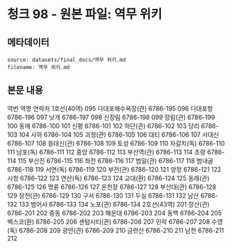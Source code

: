 # 청크 98 - 원본 파일: 역무 위키

## 메타데이터

```
source: datasets/final_docs/역무 위키.md
filename: 역무 위키.md
```

## 본문 내용

역번 역명 연락처 1호선(40역) 095 다대포해수욕장(관) 6786-195 096 다대포항 6786-196 097 낫개 6786-197 098 신장림 6786-198 099 장림(관) 6786-199 100 동매 6786-100 101 신평 6786-101 102 하단(관) 6786-102 103 당리 6786-103 104 사하 6786-104 105 괴정(관) 6786-105 106 대티 6786-106 107 서대신 6786-107 108 동대신(관) 6786-108 109 토성 6786-109 110 자갈치(독) 6786-110 111 남포(독) 6786-111 112 중앙 6786-112 113 부산역(관) 6786-113 114 초량 6786-114 115 부산진 6786-115 116 좌천 6786-116 117 범일(관) 6786-117 118 범내골 6786-118 119 서면(독) 6786-119 120 부전(관) 6786-120 121 양정 6786-121 122 시청 6786-122 123 연산(독) 6786-123 124 교대(환) 6786-124 125 동래(관) 6786-125 126 명륜 6786-126 127 온천장 6786-127 128 부산대(관) 6786-128 129 장전(관) 6786-129 130 구서 6786-130 131 두실 6786-131 132 남산 6786-132 133 범어사 6786-133 134 노포(관) 6786-134 2호선(43역) 201 장산(관) 6786-201 202 중동 6786-202 203 해운대 6786-203 204 동백 6786-204 205 벡스코(환) 6786-205 206 센텀시티(관) 6786-206 207 민락 6786-207 208 수영(독) 6786-208 209 광안(관) 6786-209 210 금련산 6786-210 211 남천 6786-211 212